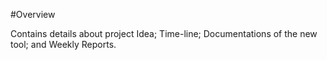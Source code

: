 #Overview

Contains details about project Idea; Time-line; Documentations of the new tool; and Weekly Reports.